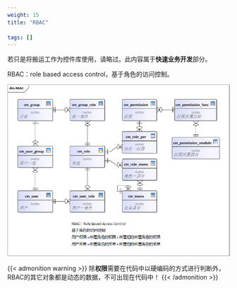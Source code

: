 ```yaml
---
weight: 15
title: "RBAC"

tags: []
---
```


若只是将搬运工作为控件库使用，请略过。此内容属于**快速业务开发**部分。

RBAC：role based access control，基于角色的访问控制。

![](1.png "RBAC")

{{< admonition warning >}}
除**权限**需要在代码中以硬编码的方式进行判断外，RBAC的其它对象都是动态的数据，不可出现在代码中！
{{< /admonition >}}